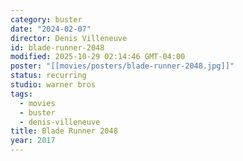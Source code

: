 ```yaml
---
category: buster
date: "2024-02-07"
director: Denis Villeneuve
id: blade-runner-2048
modified: 2025-10-29 02:14:46 GMT-04:00
poster: "[[movies/posters/blade-runner-2048.jpg]]"
status: recurring
studio: warner bros
tags:
  - movies
  - buster
  - denis-villeneuve
title: Blade Runner 2048
year: 2017
---
```

